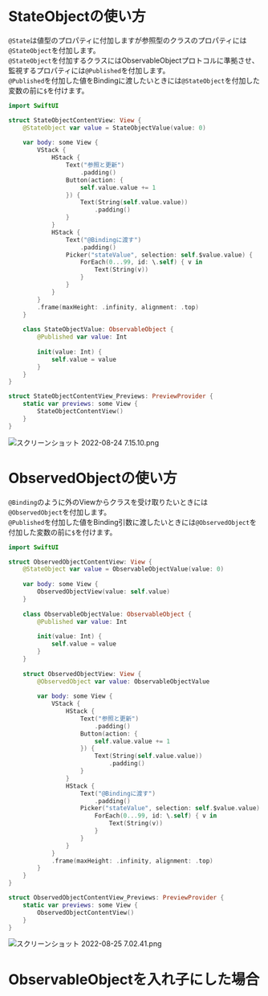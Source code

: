 <!-- SwiftUIのProperty Wrappersの使い方 その２ -->

# StateObjectの使い方
`@State`は値型のプロパティに付加しますが参照型のクラスのプロパティには`@StateObject`を付加します。  
`@StateObject`を付加するクラスにはObservableObjectプロトコルに準拠させ、監視するプロパティには`@Published`を付加します。  
`@Published`を付加した値をBindingに渡したいときには`@StateObject`を付加した変数の前に`$`を付けます。

```swift
import SwiftUI

struct StateObjectContentView: View {
    @StateObject var value = StateObjectValue(value: 0)
    
    var body: some View {
        VStack {
            HStack {
                Text("参照と更新")
                    .padding()
                Button(action: {
                    self.value.value += 1
                }) {
                    Text(String(self.value.value))
                        .padding()
                }
            }
            HStack {
                Text("@Bindingに渡す")
                    .padding()
                Picker("stateValue", selection: self.$value.value) {
                    ForEach(0...99, id: \.self) { v in
                        Text(String(v))
                    }
                }
            }
        }
        .frame(maxHeight: .infinity, alignment: .top)
    }
    
    class StateObjectValue: ObservableObject {
        @Published var value: Int
        
        init(value: Int) {
            self.value = value
        }
    }
}

struct StateObjectContentView_Previews: PreviewProvider {
    static var previews: some View {
        StateObjectContentView()
    }
}
```

![スクリーンショット 2022-08-24 7.15.10.png](https://qiita-image-store.s3.ap-northeast-1.amazonaws.com/0/1281693/0cfc938f-ee87-fa42-86de-6c90b7103164.png)

# ObservedObjectの使い方
`@Binding`のように外のViewからクラスを受け取りたいときには`@ObservedObject`を付加します。  
`@Published`を付加した値をBinding引数に渡したいときには`@ObservedObject`を付加した変数の前に`$`を付けます。

```swift
import SwiftUI

struct ObservedObjectContentView: View {
    @StateObject var value = ObservableObjectValue(value: 0)
    
    var body: some View {
        ObservedObjectView(value: self.value)
    }
    
    class ObservableObjectValue: ObservableObject {
        @Published var value: Int
        
        init(value: Int) {
            self.value = value
        }
    }
    
    struct ObservedObjectView: View {
        @ObservedObject var value: ObservableObjectValue
        
        var body: some View {
            VStack {
                HStack {
                    Text("参照と更新")
                        .padding()
                    Button(action: {
                        self.value.value += 1
                    }) {
                        Text(String(self.value.value))
                            .padding()
                    }
                }
                HStack {
                    Text("@Bindingに渡す")
                        .padding()
                    Picker("stateValue", selection: self.$value.value) {
                        ForEach(0...99, id: \.self) { v in
                            Text(String(v))
                        }
                    }
                }
            }
            .frame(maxHeight: .infinity, alignment: .top)
        }
    }
}

struct ObservedObjectContentView_Previews: PreviewProvider {
    static var previews: some View {
        ObservedObjectContentView()
    }
}
```

![スクリーンショット 2022-08-25 7.02.41.png](https://qiita-image-store.s3.ap-northeast-1.amazonaws.com/0/1281693/9ed901e6-bc08-445c-5dbc-fd9cacaab71a.png)

# ObservableObjectを入れ子にした場合
